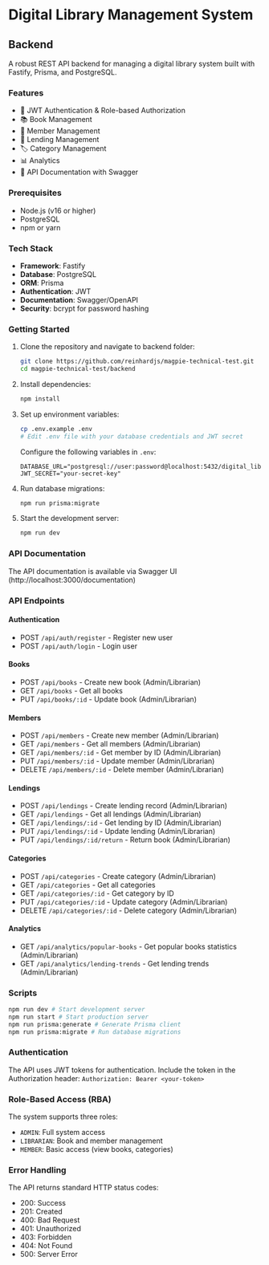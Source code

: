 # Digital Library Management System

## Backend

A robust REST API backend for managing a digital library system built with Fastify, Prisma, and PostgreSQL.

### Features

- 🔐 JWT Authentication & Role-based Authorization
- 📚 Book Management
- 👥 Member Management
- 📖 Lending Management
- 🏷️ Category Management
- 📊 Analytics
- 📝 API Documentation with Swagger

### Prerequisites

- Node.js (v16 or higher)
- PostgreSQL
- npm or yarn

### Tech Stack

- **Framework**: Fastify
- **Database**: PostgreSQL
- **ORM**: Prisma
- **Authentication**: JWT
- **Documentation**: Swagger/OpenAPI
- **Security**: bcrypt for password hashing

### Getting Started

1. Clone the repository and navigate to backend folder:
   ```bash
   git clone https://github.com/reinhardjs/magpie-technical-test.git
   cd magpie-technical-test/backend
   ```

2. Install dependencies:
   ```bash
   npm install
   ```

3. Set up environment variables:
   ```bash
   cp .env.example .env
   # Edit .env file with your database credentials and JWT secret
   ```

   Configure the following variables in `.env`:
   ```
   DATABASE_URL="postgresql://user:password@localhost:5432/digital_library"
   JWT_SECRET="your-secret-key"
   ```
4. Run database migrations:
   ```bash
   npm run prisma:migrate
   ```

5. Start the development server:
   ```bash
   npm run dev
   ```

### API Documentation

The API documentation is available via Swagger UI (http://localhost:3000/documentation)

### API Endpoints

#### Authentication
- POST `/api/auth/register` - Register new user
- POST `/api/auth/login` - Login user

#### Books
- POST `/api/books` - Create new book (Admin/Librarian)
- GET `/api/books` - Get all books
- PUT `/api/books/:id` - Update book (Admin/Librarian)

#### Members
- POST `/api/members` - Create new member (Admin/Librarian)
- GET `/api/members` - Get all members (Admin/Librarian)
- GET `/api/members/:id` - Get member by ID (Admin/Librarian)
- PUT `/api/members/:id` - Update member (Admin/Librarian)
- DELETE `/api/members/:id` - Delete member (Admin/Librarian)

#### Lendings
- POST `/api/lendings` - Create lending record (Admin/Librarian)
- GET `/api/lendings` - Get all lendings (Admin/Librarian)
- GET `/api/lendings/:id` - Get lending by ID (Admin/Librarian)
- PUT `/api/lendings/:id` - Update lending (Admin/Librarian)
- PUT `/api/lendings/:id/return` - Return book (Admin/Librarian)

#### Categories
- POST `/api/categories` - Create category (Admin/Librarian)
- GET `/api/categories` - Get all categories
- GET `/api/categories/:id` - Get category by ID
- PUT `/api/categories/:id` - Update category (Admin/Librarian)
- DELETE `/api/categories/:id` - Delete category (Admin/Librarian)

#### Analytics
- GET `/api/analytics/popular-books` - Get popular books statistics (Admin/Librarian)
- GET `/api/analytics/lending-trends` - Get lending trends (Admin/Librarian)

### Scripts
```bash
npm run dev # Start development server
npm run start # Start production server
npm run prisma:generate # Generate Prisma client
npm run prisma:migrate # Run database migrations
```

### Authentication

The API uses JWT tokens for authentication. Include the token in the Authorization header:
`Authorization: Bearer <your-token>`


### Role-Based Access (RBA)

The system supports three roles:
- `ADMIN`: Full system access
- `LIBRARIAN`: Book and member management
- `MEMBER`: Basic access (view books, categories)

### Error Handling

The API returns standard HTTP status codes:
- 200: Success
- 201: Created
- 400: Bad Request
- 401: Unauthorized
- 403: Forbidden
- 404: Not Found
- 500: Server Error
